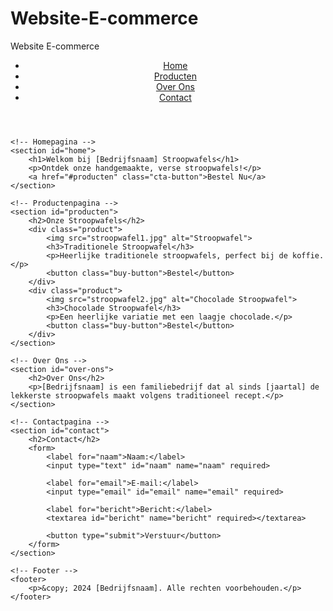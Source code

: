 # Website-E-commerce
Website E-commerce
<!DOCTYPE html>
<html lang="nl">
<head>
    <meta charset="UTF-8">
    <meta name="viewport" content="width=device-width, initial-scale=1.0">
    <title>Stroopwafels</title>
    <link rel="stylesheet" href="style.css">
</head>
<body>
    <!-- Navigatiebalk -->
    <header>
        <nav>
            <ul>
                <li><a href="#home">Home</a></li>
                <li><a href="#producten">Producten</a></li>
                <li><a href="#over-ons">Over Ons</a></li>
                <li><a href="#contact">Contact</a></li>
            </ul>
        </nav>
    </header>

    <!-- Homepagina -->
    <section id="home">
        <h1>Welkom bij [Bedrijfsnaam] Stroopwafels</h1>
        <p>Ontdek onze handgemaakte, verse stroopwafels!</p>
        <a href="#producten" class="cta-button">Bestel Nu</a>
    </section>

    <!-- Productenpagina -->
    <section id="producten">
        <h2>Onze Stroopwafels</h2>
        <div class="product">
            <img src="stroopwafel1.jpg" alt="Stroopwafel">
            <h3>Traditionele Stroopwafel</h3>
            <p>Heerlijke traditionele stroopwafels, perfect bij de koffie.</p>
            <button class="buy-button">Bestel</button>
        </div>
        <div class="product">
            <img src="stroopwafel2.jpg" alt="Chocolade Stroopwafel">
            <h3>Chocolade Stroopwafel</h3>
            <p>Een heerlijke variatie met een laagje chocolade.</p>
            <button class="buy-button">Bestel</button>
        </div>
    </section>

    <!-- Over Ons -->
    <section id="over-ons">
        <h2>Over Ons</h2>
        <p>[Bedrijfsnaam] is een familiebedrijf dat al sinds [jaartal] de lekkerste stroopwafels maakt volgens traditioneel recept.</p>
    </section>

    <!-- Contactpagina -->
    <section id="contact">
        <h2>Contact</h2>
        <form>
            <label for="naam">Naam:</label>
            <input type="text" id="naam" name="naam" required>
            
            <label for="email">E-mail:</label>
            <input type="email" id="email" name="email" required>

            <label for="bericht">Bericht:</label>
            <textarea id="bericht" name="bericht" required></textarea>

            <button type="submit">Verstuur</button>
        </form>
    </section>

    <!-- Footer -->
    <footer>
        <p>&copy; 2024 [Bedrijfsnaam]. Alle rechten voorbehouden.</p>
    </footer>
</body>
</html>
